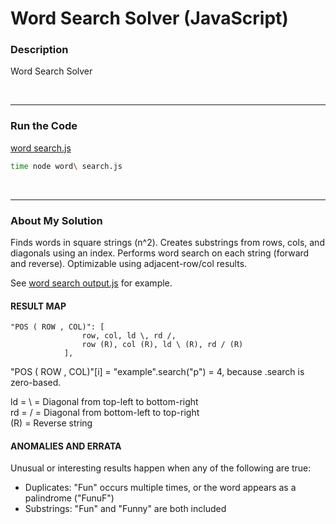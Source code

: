 # Word Search Solver (JavaScript)


### Description

Word Search Solver

<br />

---
### Run the Code

[word search.js](https://github.com/wrightben/codeeval/blob/master/code/word%20search.js)

```sh
time node word\ search.js
```

<br />

---
### About My Solution

Finds words in square strings (n^2). Creates substrings from rows, cols, and diagonals using an index. Performs word search on each string (forward and reverse). Optimizable using adjacent-row/col results.

See [word search output.js](https://github.com/wrightben/codeeval/blob/master/code/output/word%20search%20output.js) for example. 


#### RESULT MAP

```
"POS ( ROW , COL)":	[
				row, col, ld \, rd /, 
				row (R), col (R), ld \ (R), rd / (R)
			],
```

"POS ( ROW , COL)"[i] = "example".search("p") = 4, because .search is zero-based.

ld = \ = Diagonal from top-left to bottom-right <br />
rd = / = Diagonal from bottom-left to top-right <br />
(R) = Reverse string

#### ANOMALIES AND ERRATA

Unusual or interesting results happen when any of the following are true:

* Duplicates: "Fun" occurs multiple times, or the word appears as a palindrome ("FunuF")
* Substrings: "Fun" and "Funny" are both included